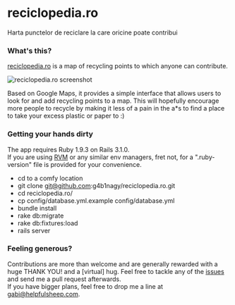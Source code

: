 reciclopedia.ro
===============

Harta punctelor de reciclare la care oricine poate contribui
### What's this? ###

[reciclopedia.ro](http://reciclopedia.ro/) is a map of recycling points to which anyone can contribute.

![reciclopedia.ro screenshot](https://raw.github.com/g4b1nagy/reciclopedia.ro/master/screenshot.png)

Based on Google Maps, it provides a simple interface that allows users to look for and add recycling points to a map. This will hopefully encourage more people to recycle by making it less of a pain in the a*s to find a place to take your excess plastic or paper to :)

### Getting your hands dirty ###

The app requires Ruby 1.9.3 on Rails 3.1.0.  
If you are using [RVM](https://rvm.io/) or any similar env managers, fret not, for a ".ruby-version" file is provided for your convenience.

* cd to a comfy location
* git clone git@github.com:g4b1nagy/reciclopedia.ro.git
* cd reciclopedia.ro/
* cp config/database.yml.example config/database.yml
* bundle install
* rake db:migrate
* rake db:fixtures:load
* rails server

### Feeling generous? ###

Contributions are more than welcome and are generally rewarded with a huge THANK YOU! and a [virtual] hug. Feel free to tackle any of the [issues](https://github.com/g4b1nagy/reciclopedia.ro/issues) and send me a pull request afterwards.  
If you have bigger plans, feel free to drop me a line at gabi@helpfulsheep.com.
